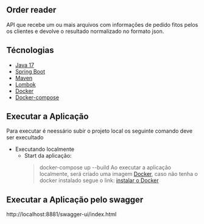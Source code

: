 ## Order reader

API que recebe um ou mais arquivos com informações de pedido fitos pelos os clientes e devolve o resultado normalizado no formato json.
## Técnologias

- [Java 17](https://docs.oracle.com/en/java/javase/17/)
- [Spring Boot](http://docs.spring.io/spring-boot/docs/current-SNAPSHOT/reference/htmlsingle/)
- [Maven](https://maven.apache.org/)
- [Lombok](https://projectlombok.org/)
- [Docker](https://projectlombok.org/)
- [Docker-compose](https://docs.docker.com/compose/)

## Executar a Aplicação
Para executar é neessário subir o projeto local os seguinte comando deve ser execultado
- Executando localmente
    - Start da aplicação:
      > docker-compose up --build
Ao executar a aplicação localmente, será criado uma imagem [Docker](https://www.docker.com/), caso não tenha o docker instalado segue o link: [instalar o Docker](https://docs.docker.com/install/)


## Executar a Aplicação pelo swagger
http://localhost:8881/swagger-ui/index.html


